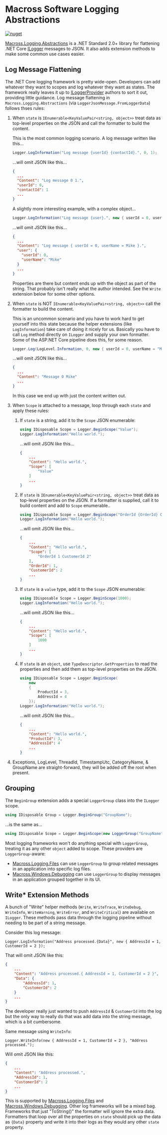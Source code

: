 # Macross Software Logging Abstractions

[![nuget](https://img.shields.io/nuget/v/Macross.Logging.Abstractions.svg)](https://www.nuget.org/packages/Macross.Logging.Abstractions/)

[Macross.Logging.Abstractions](https://www.nuget.org/packages/Macross.Logging.Abstractions/)
is a .NET Standard 2.0+ library for flattening .NET Core
[ILogger](https://docs.microsoft.com/en-us/dotnet/api/microsoft.extensions.logging.ilogger)
messages to JSON. It also adds extension methods to make some common use cases
easier.

## Log Message Flattening

The .NET Core logging framework is pretty wide-open. Developers can add whatever
they want to scopes and log whatever they want as states. The framework really
leaves it up to
[ILoggerProvider](https://docs.microsoft.com/en-us/dotnet/api/microsoft.extensions.logging.iloggerprovider)
authors to sort it out, providing little guidance. Log message flattening in
`Macross.Logging.Abstractions` (via `LoggerJsonMessage.FromLoggerData`) follows
thses rules:

1. When `state` is `IEnumerable<KeyValuePair<string, object>>` treat data as
   top-level properties on the JSON and call the formatter to build the content.

    This is the most common logging scenario. A log message written like this...

    ```csharp
    Logger.LogInformation("Log message {userId} {contactId}.", 0, 1);
    ```

    ...will omit JSON like this...

    ```json
    {
      ...
      "Content": "Log message 0 1.",
      "userId": 0,
      "contactId": 1
      ...
    }
    ``` 

    A slightly more interesting example, with a complex object...

    ```csharp
    Logger.LogInformation("Log message {user}.", new { userId = 0, userName = "Mike" });
    ```

    ...will omit JSON like this...

    ```json
    {
      ...
      "Content": "Log message { userId = 0, userName = Mike }.",
      "user": {
        "userId": 0,
        "userName": "Mike"
      }
      ...
    }
    ```

    Properties are there but content ends up with the object as part of the
    string. That probably isn't really what the author intended. See the `Write`
    extension below for some other options.

2. When `state` is NOT `IEnumerable<KeyValuePair<string, object>>` call the
   formatter to build the content.

    This is an uncommon scenario and you have to work hard to get yourself into
    this state because the helper extensions (like `LogInformation`) take care
    of doing it nicely for us. Basically you have to call `Log` method directly
    on `ILogger` and supply your own formatter. Some of the ASP.NET Core
    pipeline does this, for some reason.

    ```csharp
    Logger.Log(LogLevel.Information, 0, new { userId = 0, userName = "Mike" }, null, (s, e) => $"Message {s.userId} {s.userName}");
    ```

    ...will omit JSON like this...

    ```json
    {
      ...
      "Content": "Message 0 Mike"
      ...
    }
    ```

    In this case we end up with just the content written out.

3. When `Scope` is attached to a message, loop through each `state` and apply
   these rules:

    1. If `state` is a string, add it to the `Scope` JSON enumerable:

        ```csharp
        using IDisposable Scope = Logger.BeginScope("Value");
        Logger.LogInformation("Hello world.");
        ```

        ...will omit JSON like this...

        ```json
       {
            ...
            "Content": "Hello world.",
            "Scope": [
                "Value"
            ]
            ...
       }
       ```

    2. If `state` is `IEnumerable<KeyValuePair<string, object>>` treat data as
       top-level properties on the JSON. If a formatter is supplied, call it to
       build content and add to `Scope` enumerable..

        ```csharp
        using IDisposable Scope = Logger.BeginScope("OrderId {OrderId} CustomerId {CustomerId}", 1, 2);
        Logger.LogInformation("Hello world.");
        ```

        ...will omit JSON like this...

        ```json
        {
            ...
            "Content": "Hello world.",
            "Scope": [
                "OrderId 1 CustomerId 2"
            ],
            "OrderId": 1,
            "CustomerId": 2
            ...
        }
        ```

    3. If `state` is a `value` type, add it to the `Scope` JSON enumerable:

        ```csharp
        using IDisposable Scope = Logger.BeginScope(1000);
        Logger.LogInformation("Hello world.");
        ```

        ...will omit JSON like this...

        ```json
        {
            ...
            "Content": "Hello world.",
            "Scope": [
                1000
            ]
            ...
        }
       ```

    4. If `state` is an `object`, use `TypeDescriptor.GetProperties` to read the
       properties and then add them as top-level properties on the JSON.

        ```csharp
        using IDisposable Scope = Logger.BeginScope(
            new
            {
                ProductId = 3,
                AddressId = 4
            });
        Logger.LogInformation("Hello world.");
        ```

        ...will omit JSON like this...

        ```json
        {
            ...
            "Content": "Hello world.",
            "ProductId": 3,
            "AddressId": 4
            ...
        }
        ```

4. Exceptions, LogLevel, ThreadId, TimestampUtc, CategoryName, & GroupName are
   straight-forward, they will be added off the root when present.

## Grouping

The `BeginGroup` extension adds a special `LoggerGroup` class into the `ILogger`
scope.

```csharp
using IDisposable Group = Logger.BeginGroup("GroupName");
```

...is the same as...

```csharp
using IDisposable Scope = Logger.BeginScope(new LoggerGroup("GroupName"));
```

Most logging frameworks won't do anything special with `LoggerGroup`, treating
it as any other `object` added to scope. These providers are
`LoggerGroup`-aware:

* [Macross.Logging.Files](../Macross.Logging.Files/README.md) can use
  `LoggerGroup` to group related messages in an application into specific log
  files.
* [Macross.Windows.Debugging](../Macross.Windows.Debugging/README.md) can use
  `LoggerGroup` to display messages in an application grouped together in its
  UI.

## Write* Extension Methods

A bunch of "Write" helper methods (`Write`, `WriteTrace`, `WriteDebug`,
`WriteInfo`, `WriteWarning`, `WriteError`, and `WriteCritical`) are available on
`ILogger`. These methods pass data through the logging pipeline without needing
to be part of a string message.

Consider this log message:

```chsarp
Logger.LogInformation("Address processed.{Data}", new { AddressId = 1, CustomerId = 2 });
```

That will omit JSON like this:

```json
{
    ...
    "Content": "Address processed.{ AddressId = 1, CustomerId = 2 }",
    "Data": {
        "AddressId": 1,
        "CustomerId": 2
    }
    ...
}
```

The developer really just wanted to push `AddressId` & `CustomerId` into the log
but the only way to really do that was add data into the string message, which
is a bit cumbersome.

Same message using `WriteInfo`:

```chsarp
Logger.WriteInfo(new { AddressId = 1, CustomerId = 2 }, "Address processed.");
```

Will omit JSON like this:

```json
{
    ...
    "Content": "Address processed.",
    "AddressId": 1,
    "CustomerId": 2
    ...
}
```

This is supported by [Macross.Logging.Files](../Macross.Logging.Files/README.md)
and [Macross.Windows.Debugging](../Macross.Windows.Debugging/README.md). Other
log frameworks will be a mixed bag. Frameworks that just "ToString()" the
formatter will ignore the extra data. Formatters that loop over all the
properties on `state` should pick up the data as `{Data}` property and write it
into their logs as they would any other `state` property.
